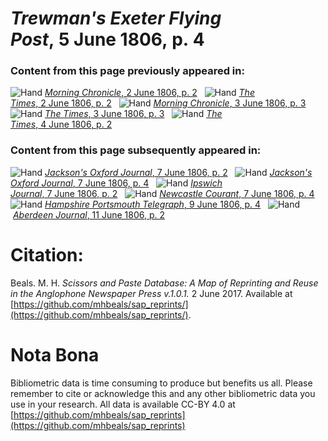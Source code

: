 # *Trewman's Exeter Flying Post*, 5 June 1806, p. 4  
  
### Content from this page previously appeared in:  
![Hand](http://scissorsandpaste.net/wp-content/uploads/2017/06/smallhandpointer.png) [*Morning Chronicle*, 2 June 1806, p. 2](https://mhbeals.github.io/sap_html/Morning-Chronicle/Morning-Chronicle-2-June-1806-p-2)  
![Hand](http://scissorsandpaste.net/wp-content/uploads/2017/06/smallhandpointer.png) [*The Times*, 2 June 1806, p. 2](https://mhbeals.github.io/sap_html/The-Times/The-Times-2-June-1806-p-2)  
![Hand](http://scissorsandpaste.net/wp-content/uploads/2017/06/smallhandpointer.png) [*Morning Chronicle*, 3 June 1806, p. 3](https://mhbeals.github.io/sap_html/Morning-Chronicle/Morning-Chronicle-3-June-1806-p-3)  
![Hand](http://scissorsandpaste.net/wp-content/uploads/2017/06/smallhandpointer.png) [*The Times*, 3 June 1806, p. 3](https://mhbeals.github.io/sap_html/The-Times/The-Times-3-June-1806-p-3)  
![Hand](http://scissorsandpaste.net/wp-content/uploads/2017/06/smallhandpointer.png) [*The Times*, 4 June 1806, p. 2](https://mhbeals.github.io/sap_html/The-Times/The-Times-4-June-1806-p-2)  
  
### Content from this page subsequently appeared in:  
![Hand](http://scissorsandpaste.net/wp-content/uploads/2017/06/smallhandpointer.png) [*Jackson's Oxford Journal*, 7 June 1806, p. 2](https://mhbeals.github.io/sap_html/Jackson's-Oxford-Journal/Jackson's-Oxford-Journal-7-June-1806-p-2)  
![Hand](http://scissorsandpaste.net/wp-content/uploads/2017/06/smallhandpointer.png) [*Jackson's Oxford Journal*, 7 June 1806, p. 4](https://mhbeals.github.io/sap_html/Jackson's-Oxford-Journal/Jackson's-Oxford-Journal-7-June-1806-p-4)  
![Hand](http://scissorsandpaste.net/wp-content/uploads/2017/06/smallhandpointer.png) [*Ipswich Journal*, 7 June 1806, p. 2](https://mhbeals.github.io/sap_html/Ipswich-Journal/Ipswich-Journal-7-June-1806-p-2)  
![Hand](http://scissorsandpaste.net/wp-content/uploads/2017/06/smallhandpointer.png) [*Newcastle Courant*, 7 June 1806, p. 4](https://mhbeals.github.io/sap_html/Newcastle-Courant/Newcastle-Courant-7-June-1806-p-4)  
![Hand](http://scissorsandpaste.net/wp-content/uploads/2017/06/smallhandpointer.png) [*Hampshire Portsmouth Telegraph*, 9 June 1806, p. 4](https://mhbeals.github.io/sap_html/Hampshire-Portsmouth-Telegraph/Hampshire-Portsmouth-Telegraph-9-June-1806-p-4)  
![Hand](http://scissorsandpaste.net/wp-content/uploads/2017/06/smallhandpointer.png) [*Aberdeen Journal*, 11 June 1806, p. 2](https://mhbeals.github.io/sap_html/Aberdeen-Journal/Aberdeen-Journal-11-June-1806-p-2)  


# Citation: 

Beals. M. H. *Scissors and Paste Database: A Map of Reprinting and Reuse in the Anglophone Newspaper Press v.1.0.1.* 2 June 2017. Available at [https://github.com/mhbeals/sap_reprints/](https://github.com/mhbeals/sap_reprints/). 

# Nota Bona

Bibliometric data is time consuming to produce but benefits us all. Please remember to cite or acknowledge this and any other bibliometric data you use in your research. All data is available CC-BY 4.0 at [https://github.com/mhbeals/sap_reprints](https://github.com/mhbeals/sap_reprints)